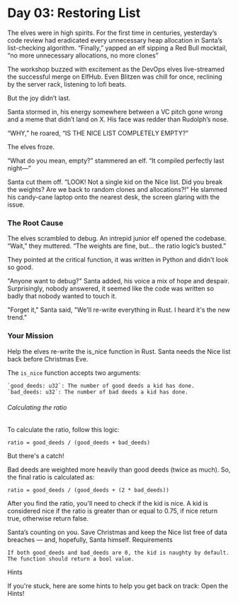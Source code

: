 # Day 03: Restoring List

The elves were in high spirits. For the first time in centuries, yesterday’s code review had eradicated every unnecessary heap allocation in Santa’s list-checking algorithm. “Finally,” yapped an elf sipping a Red Bull mocktail, “no more unnecessary allocations, no more clones”

The workshop buzzed with excitement as the DevOps elves live-streamed the successful merge on ElfHub. Even Blitzen was chill for once, reclining by the server rack, listening to lofi beats.

But the joy didn’t last.

Santa stormed in, his energy somewhere between a VC pitch gone wrong and a meme that didn’t land on X. His face was redder than Rudolph’s nose.

“WHY,” he roared, “IS THE NICE LIST COMPLETELY EMPTY?”

The elves froze.

“What do you mean, empty?” stammered an elf. “It compiled perfectly last night—”

Santa cut them off. “LOOK! Not a single kid on the Nice list. Did you break the weights? Are we back to random clones and allocations?!” He slammed his candy-cane laptop onto the nearest desk, the screen glaring with the issue.


### The Root Cause

The elves scrambled to debug. An intrepid junior elf opened the codebase. “Wait,” they muttered. “The weights are fine, but... the ratio logic’s busted.”

They pointed at the critical function, it was written in Python and didn't look so good.

"Anyone want to debug?" Santa added, his voice a mix of hope and despair. Surprisingly, nobody answered, it seemed like the code was written so badly that nobody wanted to touch it.

"Forget it," Santa said, "We'll re-write everything in Rust. I heard it's the new trend."

### Your Mission

Help the elves re-write the is_nice function in Rust. Santa needs the Nice list back before Christmas Eve.

The `is_nice` function accepts two arguments:

    `good_deeds: u32`: The number of good deeds a kid has done.
    `bad_deeds: u32`: The number of bad deeds a kid has done.

###### Calculating the ratio

To calculate the ratio, follow this logic:

`ratio = good_deeds / (good_deeds + bad_deeds)`

But there's a catch!

Bad deeds are weighted more heavily than good deeds (twice as much). So, the final ratio is calculated as:

`ratio = good_deeds / (good_deeds + (2 * bad_deeds))`

After you find the ratio, you'll need to check if the kid is nice. A kid is considered nice if the ratio is greater than or equal to 0.75, if nice return true, otherwise return false.

Santa’s counting on you. Save Christmas and keep the Nice list free of data breaches — and, hopefully, Santa himself.
Requirements

    If both good_deeds and bad_deeds are 0, the kid is naughty by default.
    The function should return a bool value.

Hints

If you're stuck, here are some hints to help you get back on track:
Open the Hints!


